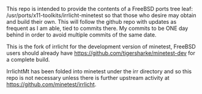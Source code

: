This repo is intended to provide the contents of a FreeBSD ports tree leaf: /usr/ports/x11-toolkits/irrlicht-minetest so that those who desire may obtain and build their own.  This will follow the github repo with updates as frequent as I am able, tied to commits there. My commits to be ONE day behind in order to avoid multiple commits of the same date.

This is the fork of irrlicht for the development version of minetest, FreeBSD users should already have https://github.com/tigersharke/minetest-dev for a complete build.

IrrlichtMt has been folded into minetest under the irr directory and so this repo is not necessary unless there is further upstream activity at https://github.com/minetest/irrlicht.
